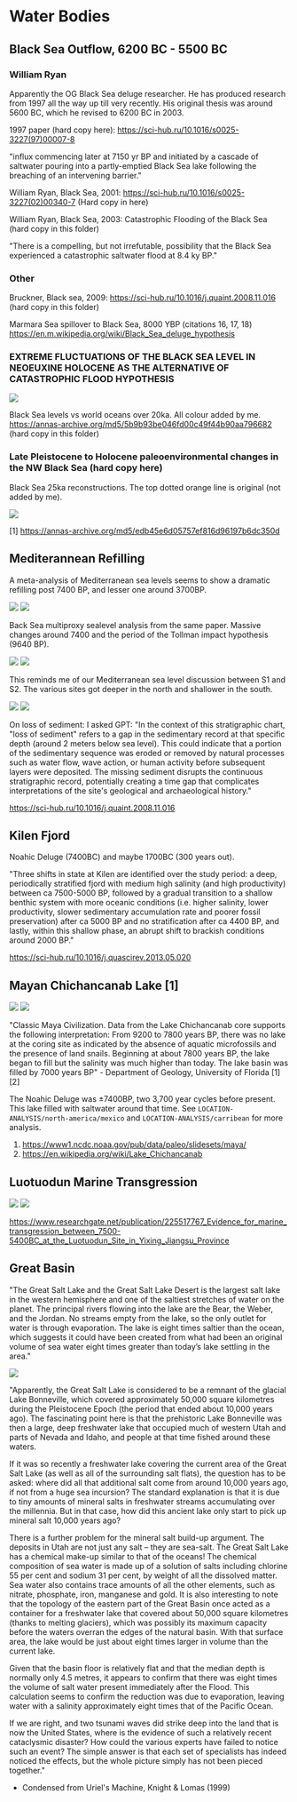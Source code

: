 # Water Bodies

## Black Sea Outflow, 6200 BC - 5500 BC

### William Ryan

Apparently the OG Black Sea deluge researcher. He has produced research from 1997 all the way up till very recently. His original thesis was around 5600 BC, which he revised to 6200 BC in 2003.

1997 paper (hard copy here): https://sci-hub.ru/10.1016/s0025-3227(97)00007-8

"influx commencing later at 7150 yr BP and initiated by a cascade of saltwater pouring into a partly-emptied Black Sea lake following the breaching of an intervening barrier."

William Ryan, Black Sea, 2001: https://sci-hub.ru/10.1016/s0025-3227(02)00340-7 (Hard copy in here)

William Ryan, Black Sea, 2003: Catastrophic Flooding of the Black Sea (hard copy in this folder)

"There is a compelling, but not irrefutable, possibility that the Black Sea experienced a catastrophic saltwater flood at 8.4 ky BP."

### Other

Bruckner, Black sea, 2009: https://sci-hub.ru/10.1016/j.quaint.2008.11.016 (hard copy in this folder)

Marmara Sea spillover to Black Sea, 8000 YBP (citations 16, 17, 18) https://en.m.wikipedia.org/wiki/Black_Sea_deluge_hypothesis

### EXTREME FLUCTUATIONS OF THE BLACK SEA LEVEL IN NEOEUXINE HOLOCENE AS THE ALTERNATIVE OF CATASTROPHIC FLOOD HYPOTHESIS

![](img/black-sea-refillings.jpg)

Black Sea levels vs world oceans over 20ka. All colour added by me. https://annas-archive.org/md5/5b9b93be046fd00c49f44b90aa796682 (hard copy in this folder)

### Late Pleistocene to Holocene paleoenvironmental changes in the NW Black Sea (hard copy here)

Black Sea 25ka reconstructions. The top dotted orange line is original (not added by me).

![](img/black-sea-25ka.jpg)

[1] https://annas-archive.org/md5/edb45e6d05757ef816d96197b6dc350d

## Mediterannean Refilling

A meta-analysis of Mediterranean sea levels seems to show a dramatic refilling post 7400 BP, and lesser one around 3700BP.

![](img/med-refilling.jpg)
![](img/med-refilling2.jpg)

Back Sea multiproxy sealevel analysis from the same paper. Massive changes around 7400 and the period of the Tollman impact hypothesis (9640 BP).

![](img/med-refilling3.jpg)
![](img/med-refilling4.jpg)

This reminds me of our Mediterranean sea level discussion between S1 and S2. The various sites got deeper in the north and shallower in the south.

![](img/med-refilling5.jpg)
![](img/med-refilling6.jpg)

On loss of sediment: I asked GPT: "In the context of this stratigraphic chart, "loss of sediment" refers to a gap in the sedimentary record at that specific depth (around 2 meters below sea level). This could indicate that a portion of the sedimentary sequence was eroded or removed by natural processes such as water flow, wave action, or human activity before subsequent layers were deposited. The missing sediment disrupts the continuous stratigraphic record, potentially creating a time gap that complicates interpretations of the site's geological and archaeological history."

https://sci-hub.ru/10.1016/j.quaint.2008.11.016

## Kilen Fjord

Noahic Deluge (7400BC) and maybe 1700BC (300 years out).

"Three shifts in state at Kilen are identified over the study period: a deep, periodically stratified fjord with medium high salinity (and high productivity) between ca 7500-5000 BP, followed by a gradual transition to a shallow benthic system with more oceanic conditions (i.e. higher salinity, lower productivity, slower sedimentary accumulation rate and poorer fossil preservation) after ca 5000 BP and no stratification after ca 4400 BP, and lastly, within this shallow phase, an abrupt shift to brackish conditions around 2000 BP."

https://sci-hub.ru/10.1016/j.quascirev.2013.05.020

## Mayan Chichancanab Lake [1]

![](img/maya-climate.jpg)
![](img/chichancanab1.jpg)

"Classic Maya Civilization. Data from the Lake Chichancanab core supports the following interpretation: From 9200 to 7800 years BP, there was no lake at the coring site as indicated by the absence of aquatic microfossils and the presence of land snails. Beginning at about 7800 years BP, the lake began to fill but the salinity was much higher than today. The lake basin was filled by 7000 years BP" - Department of Geology, University of Florida [1][2]
 
The Noahic Deluge was ±7400BP, two 3,700 year cycles before present. This lake filled with saltwater around that time. See `LOCATION-ANALYSIS/north-america/mexico` and `LOCATION-ANALYSIS/carribean` for more analysis.
1. https://www1.ncdc.noaa.gov/pub/data/paleo/slidesets/maya/
2. https://en.wikipedia.org/wiki/Lake_Chichancanab

## Luotuodun Marine Transgression

![](img/luotuodun-marine.jpg)
![](img/luotuodun-map.jpg)

https://www.researchgate.net/publication/225517767_Evidence_for_marine_transgression_between_7500-5400BC_at_the_Luotuodun_Site_in_Yixing_Jiangsu_Province

## Great Basin

"The Great Salt Lake and the Great Salt Lake Desert is the largest salt lake in the western hemisphere and one of the saltiest stretches of water on the planet. The principal rivers flowing into the lake are the Bear, the Weber, and the Jordan. No streams empty from the lake, so the only outlet for water is through evaporation. The lake is eight times saltier than the ocean, which suggests it could have been created from what had been an original volume of sea water eight times greater than today’s lake settling in the area."

![](img/great-basin.jpg)

"Apparently, the Great Salt Lake is considered to be a remnant of the glacial Lake Bonneville, which covered approximately 50,000 square kilometres during the Pleistocene Epoch (the period that ended about 10,000 years ago). The fascinating point here is that the prehistoric Lake Bonneville was then a large, deep freshwater lake that occupied much of western Utah and parts of Nevada and Idaho, and people at that time fished around these waters.

If it was so recently a freshwater lake covering the current area of the Great Salt Lake (as well as all of the surrounding salt flats), the question has to be asked: where did all that additional salt come from around 10,000 years ago, if not from a huge sea incursion? The standard explanation is that it is due to tiny amounts of mineral salts in freshwater streams accumulating over the millennia. But in that case, how did this ancient lake only start to pick up mineral salt 10,000 years ago? 

There is a further problem for the mineral salt build-up argument. The deposits in Utah are not just any salt – they are sea-salt. The Great Salt Lake has a chemical make-up similar to that of the oceans! The chemical composition of sea water is made up of a solution of salts including chlorine 55 per cent and sodium 31 per cent, by weight of all the dissolved matter. Sea water also contains trace amounts of all the other elements, such as nitrate, phosphate, iron, manganese and gold.  It is also interesting to note that the topology of the eastern part of the Great Basin once acted as a container for a freshwater lake that covered about 50,000 square kilometres (thanks to melting glaciers), which was possibly its maximum capacity before the waters overran the edges of the natural basin. With that surface area, the lake would be just about eight times larger in volume than the current lake. 

Given that the basin floor is relatively flat and that the median depth is normally only 4.5 metres, it appears to confirm that there was eight times the volume of salt water present immediately after the Flood. This calculation seems to confirm the reduction was due to evaporation, leaving water with a salinity approximately eight times that of the Pacific Ocean. 

If we are right, and two tsunami waves did strike deep into the land that is now the United States, where is the evidence of such a relatively recent cataclysmic disaster? How could the various experts have failed to notice such an event? The simple answer is that each set of specialists has indeed noticed the effects, but the whole picture simply has not been pieced together." 

- Condensed from Uriel's Machine, Knight & Lomas (1999)
